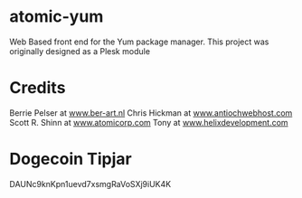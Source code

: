 atomic-yum
==========

Web Based front end for the Yum package manager. This project was originally designed as a Plesk module


Credits
==========
Berrie Pelser at  www.ber-art.nl
Chris Hickman at www.antiochwebhost.com
Scott R. Shinn  at www.atomicorp.com
Tony at www.helixdevelopment.com

Dogecoin Tipjar
==========

DAUNc9knKpn1uevd7xsmgRaVoSXj9iUK4K




